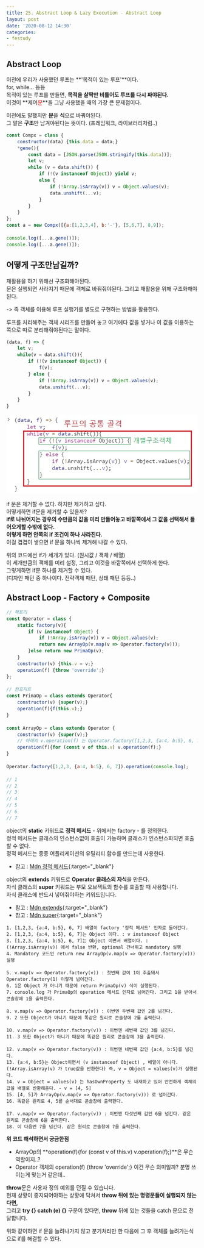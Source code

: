 ```yaml
---
title: 25. Abstract Loop & Lazy Execution - Abstract Loop
layout: post
date: '2020-08-12 14:30'
categories:
- festudy
---
```


## Abstract Loop

이전에 우리가 사용했던 루프는 **'목적이 있는 루프'**이다.  
for, while... 등등  
목적이 있는 루프를 만들면, **목적을 살짝만 비틀어도 루프를 다시 짜야된다.**  
이것이 **제어<span style="color:red">문</span>**을 그냥 사용했을 때의 가장 큰 문제점이다.  

이전에도 말했지만 **문**을 **식**으로 바꿔야된다.  
그 말은 **구조**만 남겨야된다는 뜻이다. (프레임워크, 라이브러리처럼..)

```javascript
const Compx = class {
    constructor(data) {this.data = data;}
    *gene(){
        const data = [JSON.parse(JSON.stringify(this.data))];
        let v;
        while (v = data.shift()) {
            if (!(v instanceof Object)) yield v;
            else {
                if (!Array.isArray(v)) v = Object.values(v);
                data.unshift(...v);
            }
        }
    }
};
const a = new Compx([{a:[1,2,3,4], b:'-'}, [5,6,7], 8,9]);

console.log([...a.gene()]);
console.log([...a.gene()]);
```

## 어떻게 구조만남길까?

재활용을 하기 위해선 구조화해야된다.  
문은 실행되면 사라지기 때문에 객체로 바꿔줘야된다. 그리고 재활용을 위해 구조화해야된다.  

-> 즉 객체를 이용해 루프 실행기를 별도로 구현하는 방법을 활용한다.

루프를 처리해주는 객체 시리즈를 만들어 놓고 여기에다 값을 넣거나 이 값을 이용하는 쪽으로 따로 분리해줘야된다는 말이다.

```javascript
(data, f) => {
    let v;
    while(v = data.shift()){
        if (!(v instanceof Object)) {
            f(v);
        } else {
            if (!Array.isArray(v)) v = Object.values(v);
            data.unshift(...v);
        }
    }
}
```

![](/static/img/codespitz/image46.jpg)

if 문은 제거할 수 없다. 하지만 제거하고 싶다.  
어떻게하면 if문을 제거할 수 있을까?  
**if로 나뉘어지는 경우의 수만큼의 값을 미리 만들어놓고 바깥쪽에서 그 값을 선택해서 들어오게할 수밖에 없다.**  
**이렇게 하면 안쪽의 if 조건이 하나 사라진다.**  
이걸 겹겹이 쌓으면 if 문을 하나씩 제거해 나갈 수 있다.

위의 코드에선 if가 세개가 있다. (원시값 / 객체 / 배열)  
이 세개만큼의 객체를 미리 설정, 그리고 이것을 바깥쪽에서 선택하게 한다.  
그렇게하면 if문 하나를 제거할 수 있다.  
(디자인 패턴 중 하나이다. 전략객체 패턴, 상태 패턴 등등..)  

## Abstract Loop - Factory + Composite

```javascript
// 팩토리
const Operator = class {
    static factory(v){
        if (v instanceof Object) {
            if (!Array.isArray(v)) v = Object.values(v);
            return new ArrayOp(v.map(v => Operator.factory(v)));
        }else return new PrimaOp(v);
    }
    constructor(v) {this.v = v;}
    operation(f) {throw 'override';}
};

// 컴포지트
const PrimaOp = class extends Operator{
    constructor(v) {super(v);}
    operation(f){f(this.v);}
}

const ArrayOp = class extends Operator {
    constructor(v) {super(v);}
    // 아래의 v.operation(f) 는 Operator.factory([1,2,3, {a:4, b:5}, 6, 7]).operation(console.log) 이거라고 보면 되는걸까?
    operation(f){for (const v of this.v) v.operation(f);}
}

Operator.factory([1,2,3, {a:4, b:5}, 6, 7]).operation(console.log);

// 1
// 2
// 3
// 4
// 5
// 6
// 7
```

object의 **static** 키워드로 **정적 메서드** - 위에서는 factory - 를 정의한다.  
정적 메서드는 클래스의 인스턴스없이 호출이 가능하며 클래스가 인스턴스화되면 호출할 수 없다.  
정적 메서드는 종종 어플리케이션의 유틸리티 함수를 만드는데 사용한다.

* 참고 : [Mdn 정적 메서드](https://developer.mozilla.org/ko/docs/Web/JavaScript/Reference/Classes/static){:target="_blank"}

object의 **extends** 키워드로 **Operator 클래스의 자식**을 만든다.  
자식 클래스의 **super** 키워드는 부모 오브젝트의 함수를 호출할 때 사용합니다.  
자식 클래스에 반드시 넣어줘야하는 키워드입니다.

* 참고 : [Mdn extends](https://developer.mozilla.org/ko/docs/Web/JavaScript/Reference/Classes/extends){:target="_blank"}
* 참고 : [Mdn super](https://developer.mozilla.org/ko/docs/Web/JavaScript/Reference/Operators/super){:target="_blank"}

```text
1. [1,2,3, {a:4, b:5}, 6, 7] 배열이 factory '정적 메서드' 인자로 들어간다.
2. [1,2,3, {a:4, b:5}, 6, 7]는 Object 이다. : v instanceof Object
3. [1,2,3, {a:4, b:5}, 6, 7]는 Object 이면서 배열이다. : (!Array.isArray(v)) 에서 false 반환, optional 건너뛰고 mandatory 실행
4. Mandatory 코드인 return new ArrayOp(v.map(v => Operator.factory(v))) 실행

5. v.map(v => Operator.factory(v)) : 첫번째 값이 1이 추출돼서 Operator.factory(1) 이렇게 넘어간다.
6. 1은 Object 가 아니기 때문에 return PrimaOp(v) 식이 실행된다.
7. console.log 가 PrimaOp의 operation 메서드 인자로 넘어간다. 그리고 1을 받아서 콘솔창에 1을 출력한다.

8. v.map(v => Operator.factory(v)) : 이번엔 두번째 값인 2를 넘긴다.
9. 2 또한 Object가 아니기 때문에 똑같은 원리로 콘솔창에 2를 출력한다.

10. v.map(v => Operator.factory(v)) : 이번엔 세번째 값인 3를 넘긴다.
11. 3 또한 Object가 아니기 때문에 똑같은 원리로 콘솔창에 3을 출력한다.

12. v.map(v => Operator.factory(v)) : 이번엔 네번째 값인 {a:4, b:5}를 넘긴다.
13. {a:4, b:5}는 Object이면서 (v instanceof Object) , 배열이 아니다. (!Array.isArray(v) 가 true값을 반환한다) 즉, v = Object = values(v)가 실행된다.
14. v = Object = values(v) 는 hasOwnProperty 도 내재하고 있어 안전하게 객체의 값을 배열로 반환해준다. - v = [4, 5]
15. [4, 5]가 ArrayOp(v.map(v => Operator.factory(v))) 로 넘어간다.
16. 똑같은 원리로 4, 5를 순서대로 콘솔창에 출력한다.

17. v.map(v => Operator.factory(v)) : 이번엔 다섯번째 값인 6을 넘긴다. 같은 원리로 콘솔창에 6을 출력한다.
18. 이 다음엔 7을 넘긴다. 같은 원리로 콘솔창에 7을 출력한다.
```

**위 코드 해석하면서 궁금한점**  

* ArrayOp의 **operation(f){for (const v of this.v) v.operation(f);}**은 무슨역할이지..?
* Operator 객체의 operation(f) {throw 'override';} 이건 무슨 의미일까? 분명 쓰이는게 맞는거 같은데..

**throw**문은 사용자 정의 예외를 던질 수 있습니다.  
현재 상황이 중지되어야하는 상황에 닥쳐서 **throw 뒤에 있는 명령문들이 실행되지 않는다면,**  
그리고 **try {} catch (e) {}** 구문이 있다면, **throw** 뒤에 있는 것들을 catch 문으로 전달합니다. 

위와 같이하면 if 문을 늘려나가지 않고 분기처리만 한 다음에 그 후 객체를 늘려가는식으로 if를 해결할 수 있다.

